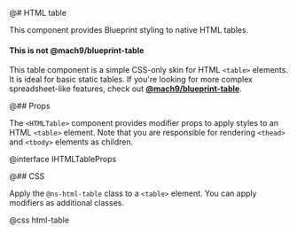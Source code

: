 @# HTML table

This component provides Blueprint styling to native HTML tables.

<div class="@ns-callout @ns-intent-primary @ns-icon-info-sign">
    <h4 class="@ns-heading">This is not @mach9/blueprint-table</h4>

This table component is a simple CSS-only skin for HTML `<table>` elements.
It is ideal for basic static tables. If you're looking for more complex
spreadsheet-like features, check out [**@mach9/blueprint-table**](#table).

</div>

@## Props

The `<HTMLTable>` component provides modifier props to apply styles to an HTML
`<table>` element. Note that you are responsible for rendering `<thead>` and
`<tbody>` elements as children.

@interface IHTMLTableProps

@## CSS

Apply the `@ns-html-table` class to a `<table>` element. You can apply modifiers as additional classes.

@css html-table
